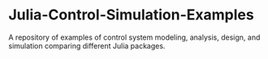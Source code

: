 # Julia-Control-Simulation-Examples
A repository of examples of control system modeling, analysis, design, and simulation comparing different Julia packages.
